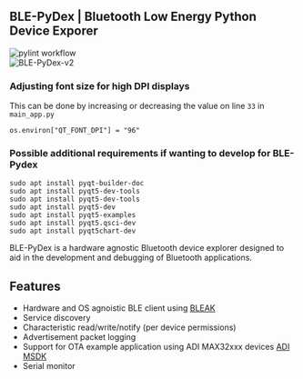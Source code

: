 ## BLE-PyDex | Bluetooth Low Energy Python Device Exporer
![pylint workflow](https://github.com/EdwinFairchild/BLE-PyDex/actions/workflows/pylint.yml/badge.svg)
<br>
![BLE-PyDex-v2](https://github.com/EdwinFairchild/BLE-PyDex/assets/62710807/1ff34f59-dc1f-4e71-8089-7a13c3afb4d3)


### Adjusting font size for high DPI displays
This can be done by increasing or decreasing the value on line `33` in `main_app.py`
```
os.environ["QT_FONT_DPI"] = "96"

```

### Possible additional requirements if wanting to develop for BLE-Pydex
```
sudo apt install pyqt-builder-doc
sudo apt install pyqt5-dev-tools
sudo apt install pyqt5-dev-tools
sudo apt install pyqt5-dev
sudo apt install pyqt5-examples
sudo apt install pyqt5.qsci-dev
sudo apt install pyqt5chart-dev
```

BLE-PyDex is a hardware agnostic Bluetooth device explorer designed to aid in the development and debugging of Bluetooth applications.

## Features
- Hardware and OS agnoistic BLE client using [BLEAK](https://github.com/hbldh/bleak)
- Service discovery
- Characteristic read/write/notify (per device permissions)
- Advertisement packet logging
- Support for OTA example application using ADI MAX32xxx devices [ADI MSDK]( https://github.com/Analog-Devices-MSDK/msdk)
- Serial monitor
